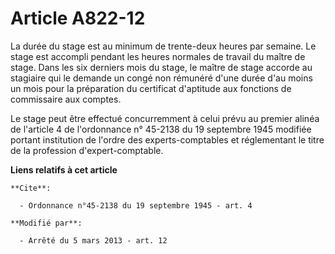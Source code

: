 # Article A822-12

La durée du stage est au minimum de trente-deux heures par semaine. Le stage est accompli pendant les heures normales de
travail du maître de stage. Dans les six derniers mois du stage, le maître de stage accorde au stagiaire qui le demande un
congé non rémunéré d'une durée d'au moins un mois pour la préparation du certificat d'aptitude aux fonctions de commissaire
aux comptes. 

Le stage peut être effectué concurremment à celui prévu au premier alinéa de l'article 4 de l'ordonnance n° 45-2138 du 19
septembre 1945 modifiée portant institution de l'ordre des experts-comptables et réglementant le titre de la profession
d'expert-comptable.

**Liens relatifs à cet article**

	**Cite**:

	  - Ordonnance n°45-2138 du 19 septembre 1945 - art. 4

	**Modifié par**:

	  - Arrêté du 5 mars 2013 - art. 12
